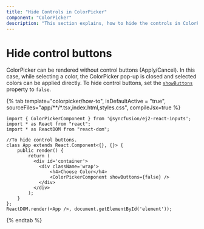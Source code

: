 ```yaml
---
title: "Hide Controls in ColorPicker"
component: "ColorPicker"
description: "This section explains, how to hide the controls in ColorPicker"
---
```


# Hide control buttons

ColorPicker can be rendered without control buttons (Apply/Cancel). In this case, while selecting a color, the
ColorPicker pop-up is closed and selected colors can be applied directly. To hide control buttons, set the [`showButtons`](../../api/color-picker#showbuttons) property to `false`.

{% tab template="colorpicker/how-to", isDefaultActive = "true", sourceFiles="app/**/*.tsx,index.html,styles.css", compileJsx=true %}

```tsx
import { ColorPickerComponent } from '@syncfusion/ej2-react-inputs';
import * as React from "react";
import * as ReactDOM from "react-dom";

//To hide control buttons.
class App extends React.Component<{}, {}> {
    public render() {
        return (
          <div id='container'>
            <div className='wrap'>
                <h4>Choose Color</h4>
                <ColorPickerComponent showButtons={false} />
            </div>
          </div>
        );
    }
};
ReactDOM.render(<App />, document.getElementById('element'));
```

{% endtab %}
